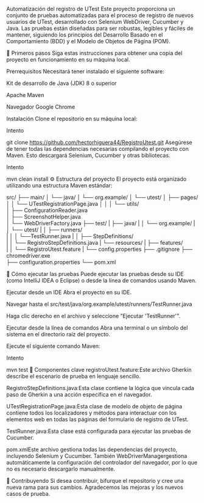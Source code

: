 Automatización del registro de UTest
Este proyecto proporciona un conjunto de pruebas automatizadas para el proceso de registro de nuevos usuarios de UTest, desarrollado con Selenium WebDriver, Cucumber y Java. Las pruebas están diseñadas para ser robustas, legibles y fáciles de mantener, siguiendo los principios del Desarrollo Basado en el Comportamiento (BDD) y el Modelo de Objetos de Página (POM).

🚀 Primeros pasos
Siga estas instrucciones para obtener una copia del proyecto en funcionamiento en su máquina local.

Prerrequisitos
Necesitará tener instalado el siguiente software:

Kit de desarrollo de Java (JDK) 8 o superior

Apache Maven

Navegador Google Chrome

Instalación
Clone el repositorio en su máquina local:

Intento

git clone https://github.com/hectorhiguera44/RegistroUtest.git
Asegúrese de tener todas las dependencias necesarias compilando el proyecto con Maven. Esto descargará Selenium, Cucumber y otras bibliotecas.

Intento

mvn clean install
⚙️ Estructura del proyecto
El proyecto está organizado utilizando una estructura Maven estándar:

src/
├── main/
│   └── java/
│        └── org.example/
│            └── utest/
│                ├── pages/           
│                │   └── UTestRegistrationPage.java
│                │ 
│                └── utils/    
│                    ├── ConfigurationReader.java               
│                    ├── ScreenshotHelper.java           
│                    └── WebDriverFactory.java
├── test/
|   ├── java/
|   │   └── org.example/
|   │        └── utest/
|   │            ├── runners/               
|   │            │   └──TestRunner.java
|   │            ├── StepDefinitions/         
|   │                └── RegistroStepDefinitions.java
|   └── resources/
|       ├── features/              
|       │   └── RegistroUtest.feature
|       └── config.properties
├── .gitignore
├── chromedriver.exe    
├── configuration.properties
└── pom.xml

🧪 Cómo ejecutar las pruebas
Puede ejecutar las pruebas desde su IDE (como IntelliJ IDEA o Eclipse) o desde la línea de comandos usando Maven.

Ejecutar desde un IDE
Abra el proyecto en su IDE.

Navegar hasta el src/test/java/org.example/utest/runners/TestRunner.java

Haga clic derecho en el archivo y seleccione "Ejecutar 'TestRunner'".

Ejecutar desde la línea de comandos
Abra una terminal o un símbolo del sistema en el directorio raíz del proyecto.

Ejecute el siguiente comando Maven:

Intento

mvn test
📖 Componentes clave
registroUtest.feature:Este archivo Gherkin describe el escenario de prueba en lenguaje sencillo.

RegistroStepDefinitions.java:Esta clase contiene la lógica que vincula cada paso de Gherkin a una acción específica en el navegador.

UTestRegistrationPage.java:Esta clase de modelo de objeto de página contiene todos los localizadores y métodos para interactuar con los elementos web en todas las páginas del formulario de registro de UTest.

TestRunner.java:Esta clase está configurada para ejecutar las pruebas de Cucumber.

pom.xmlEste archivo gestiona todas las dependencias del proyecto, incluyendo Selenium y Cucumber. También WebDriverManagergestiona automáticamente la configuración del controlador del navegador, por lo que no es necesario descargarlo manualmente.

🤝 Contribuyendo
Si desea contribuir, bifurque el repositorio y cree una nueva rama para sus cambios. Agradecemos las mejoras y los nuevos casos de prueba.
